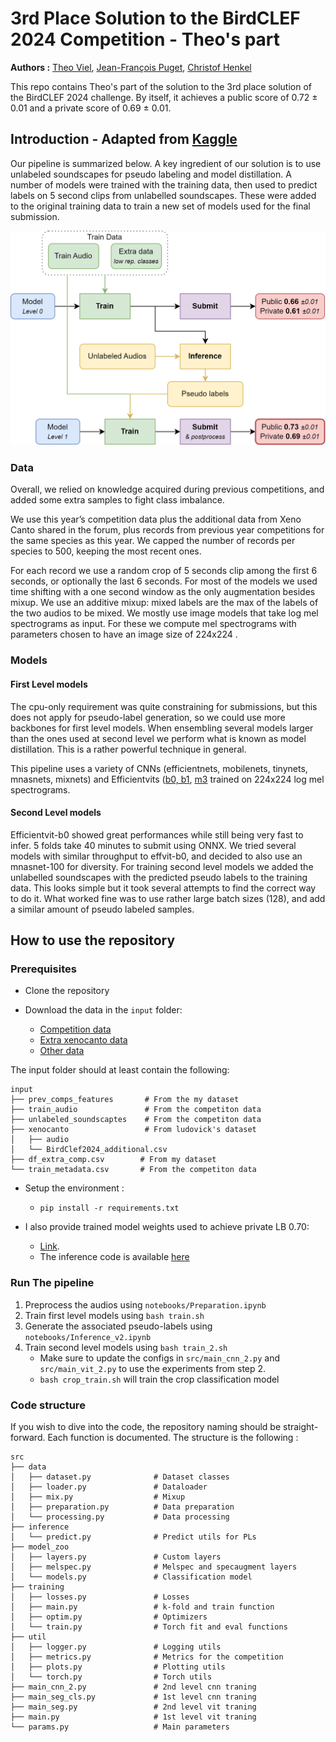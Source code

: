 # 3rd Place Solution to the BirdCLEF 2024 Competition - Theo's part

**Authors :** [Theo Viel](https://github.com/TheoViel), [Jean-François Puget](https://github.com/jfpuget), [Christof Henkel](https://github.com/ChristofHenkel/)

This repo contains Theo's part of the solution to the 3rd place solution of the BirdCLEF 2024 challenge.
By itself, it achieves a public score of 0.72 ± 0.01 and a private score of 0.69 ± 0.01.

## Introduction - Adapted from [Kaggle](https://www.kaggle.com/competitions/birdclef-2024/discussion/511905)

Our pipeline is summarized below. A key ingredient of our solution is to use unlabeled soundscapes for pseudo labeling and model distillation. A number of models were trained with the training data, then used to predict labels on 5 second clips from unlabelled soundscapes. These were added to the original training data to train a new set of models used for the final submission. 

![](pipe.png)

### Data

Overall, we relied on knowledge acquired during previous competitions, and added some extra samples to fight class imbalance.

We use this year’s competition data plus the additional data from Xeno Canto shared in the forum, plus records from previous year competitions for the same species as this year. We capped the number of records per species to 500, keeping the most recent ones.

For each record we use a random crop of 5 seconds clip among the first 6 seconds, or optionally the last 6 seconds. For most of the models we used time shifting with a one second window as the only augmentation besides mixup. We use an additive mixup: mixed labels are the max of the labels of the two audios to be mixed.
We mostly use image models that take log mel spectrograms as input. For these we compute mel spectrograms with parameters chosen to have an image size of 224x224 .

### Models

#### First Level models

The cpu-only requirement was quite constraining for submissions, but this does not apply for pseudo-label generation, so we could use more backbones for first level models. When ensembling several models larger than the ones used at second level we perform what is known as model distillation. This is a rather powerful technique in general.

This pipeline uses a variety of CNNs (efficientnets, mobilenets, tinynets, mnasnets, mixnets) and Efficientvits ([b0, b1](https://arxiv.org/pdf/2205.14756), [m3](https://arxiv.org/pdf/2305.07027) trained on 224x224 log mel spectrograms.

#### Second Level models

Efficientvit-b0 showed great performances while still being very fast to infer. 5 folds take 40 minutes to submit using ONNX. We tried several models with similar throughput to effvit-b0, and decided to also use an mnasnet-100 for diversity. For training second level models we added the unlabelled soundscapes with the predicted pseudo labels to the training data. This looks simple but it took several attempts to find the correct way to do it. What worked fine was to use rather large batch sizes (128), and add a similar amount of pseudo labeled samples. 


## How to use the repository

### Prerequisites

- Clone the repository

- Download the data in the `input` folder:
  - [Competition data](https://www.kaggle.com/competitions/birdclef-2024/dataa)
  - [Extra xenocanto data](https://www.kaggle.com/datasets/ludovick/birdclef2024-additional-mp3)
  - [Other data](https://www.kaggle.com/datasets/theoviel/birdclef-2024-prev-data-fts)


The input folder should at least contain the following:
```
input
├── prev_comps_features       # From the my dataset
├── train_audio               # From the competiton data
├── unlabeled_soundscaptes    # From the competiton data
├── xenocanto                 # From ludovick's dataset
│   ├── audio
│   └── BirdClef2024_additional.csv
├── df_extra_comp.csv        # From my dataset
└── train_metadata.csv       # From the competiton data
```

- Setup the environment :
  - `pip install -r requirements.txt`

- I also provide trained model weights used to achieve private LB 0.70:
  - [Link](https://www.kaggle.com/datasets/theoviel/birdclef-2024-weights-3/).
  - The inference code is available [here](https://www.kaggle.com/code/theoviel/birdclef-2024-inf-v2)


### Run The pipeline

1. Preprocess the audios using `notebooks/Preparation.ipynb`
2. Train first level models using `bash train.sh`
3. Generate the associated pseudo-labels using `notebooks/Inference_v2.ipynb`
4. Train second level models using `bash train_2.sh`
    - Make sure to update the configs in `src/main_cnn_2.py` and `src/main_vit_2.py` to use the experiments from step 2.
    - `bash crop_train.sh` will train the crop classification model


### Code structure

If you wish to dive into the code, the repository naming should be straight-forward. Each function is documented.
The structure is the following :

```
src
├── data
│   ├── dataset.py              # Dataset classes
│   ├── loader.py               # Dataloader
│   ├── mix.py                  # Mixup
│   ├── preparation.py          # Data preparation
│   └── processing.py           # Data processing 
├── inference                
│   └── predict.py              # Predict utils for PLs
├── model_zoo 
│   ├── layers.py               # Custom layers
│   ├── melspec.py              # Melspec and specaugment layers
│   └── models.py               # Classification model
├── training                        
│   ├── losses.py               # Losses
│   ├── main.py                 # k-fold and train function
│   ├── optim.py                # Optimizers
│   └── train.py                # Torch fit and eval functions
├── util
│   ├── logger.py               # Logging utils
│   ├── metrics.py              # Metrics for the competition
│   ├── plots.py                # Plotting utils
│   └── torch.py                # Torch utils
├── main_cnn_2.py               # 2nd level cnn traning
├── main_seg_cls.py             # 1st level cnn traning
├── main_seg.py                 # 2nd level vit traning
├── main.py                     # 1st level vit traning
└── params.py                   # Main parameters
``` 
